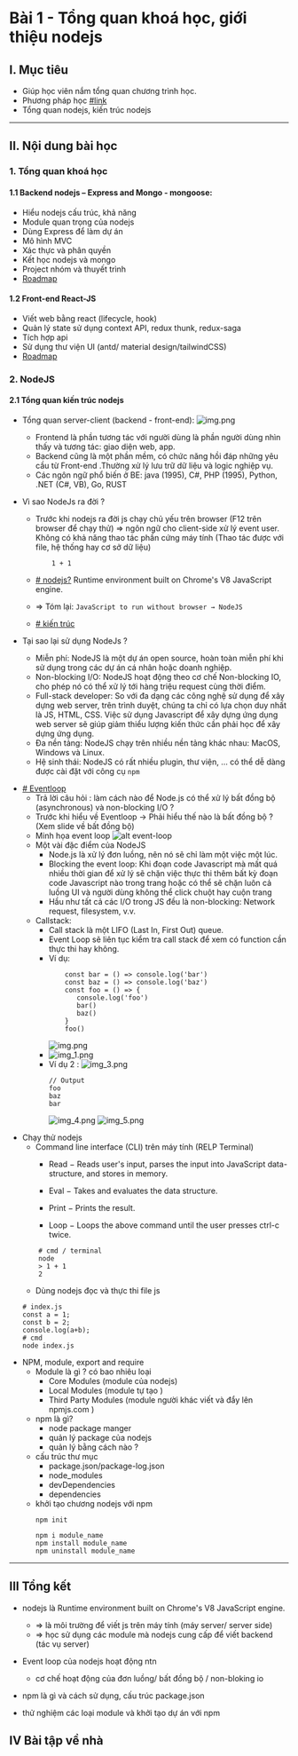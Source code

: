 # Bài 1 - Tổng quan khoá học, giới thiệu nodejs

## I. Mục tiêu

* Giúp học viên nắm tổng quan chương trình học.
* Phương pháp học [#link](https://www.youtube.com/watch?v=DpvYHLUiZpc)
* Tổng quan nodejs, kiến trúc nodejs

------
## II. Nội dung bài học

### 1. Tổng quan khoá học
#### 1.1 Backend nodejs – Express and Mongo - mongoose:
- Hiểu nodejs cấu trúc, khả năng
- Module quan trọng của nodejs
- Dùng Express để làm dự án
- Mô hình MVC
- Xác thực và phân quyền
- Kết học nodejs và mongo
- Project nhóm và thuyết trình
- [Roadmap](https://github.com/aliyr/Nodejs-Developer-Roadmap/blob/master/ReadMe.md)

#### 1.2 Front-end React-JS

- Viết web bằng react (lifecycle, hook)
- Quản lý state sử dụng context API, redux thunk, redux-saga
- Tích hợp api
- Sử dụng thư viện UI (antd/ material design/tailwindCSS)
- [Roadmap](https://github.com/adam-golab/react-developer-roadmap)

### 2. NodeJS

#### 2.1 Tổng quan kiến trúc nodejs

- Tổng quan server-client (backend - front-end):
![img.png](client-server.png)
    * Frontend là phần tương tác với người dùng là phần người dùng nhìn thấy và tương tác: giao diện web, app.
    * Backend cũng là một phần mềm, có chức năng hồi đáp những yêu cầu từ Front-end .Thường xử lý lưu trữ dữ liệu và logic nghiệp vụ.
    * Các ngôn ngữ phổ biến ở BE: java (1995), C#, PHP (1995), Python, .NET (C#, VB), Go, RUST

- Vì sao NodeJs ra đời ?
    * Trước khi nodejs ra đời js chạy chủ yếu trên browser (F12 trên browser để chạy thử) => ngôn ngữ cho client-side xử lý event user. Không có khả năng thao tác phần cứng máy tính (Thao tác được với file, hệ thống hay cơ sở dữ liệu)
        ```
            1 + 1
        ```

    * [# nodejs?](https://nodejs.org/en/) Runtime environment built on Chrome's V8 JavaScript engine.
    

    * => Tóm lại: ````JavaScript to run without browser → NodeJS ````
    * [# kiến trúc](https://blog.usejournal.com/nodejs-architecture-concurrency-model-f71da5f53d1d
)

- Tại sao lại sử dụng NodeJs ?

  - Miễn phí: NodeJS là một dự án open source, hoàn toàn miễn phí khi sử dụng trong các dự án cá nhân hoặc doanh nghiệp.
  - Non-blocking I/O: NodeJS hoạt động theo cơ chế Non-blocking IO, cho phép nó có thể xử lý tới hàng triệu request cùng thời điểm.
  - Full-stack developer: So với đa dạng các công nghệ sử dụng để xây dựng web server, trên trình duyệt, chúng ta chỉ có lựa chọn duy nhất là JS, HTML, CSS. Việc sử dụng Javascript để xây dựng ứng dụng web server sẽ giúp giảm thiểu lượng kiến thức cần phải học để xây dựng ứng dụng.
  - Đa nền tảng: NodeJS chạy trên nhiều nền tảng khác nhau: MacOS, Windows và Linux.
  - Hệ sinh thái: NodeJS có rất nhiều plugin, thư viện, … có thể dễ dàng được cài đặt với công cụ `npm`

* [# Eventloop](https://www.youtube.com/watch?v=8aGhZQkoFbQ)
    - Trả lời câu hỏi : làm cách nào để Node.js có thể xử lý bất đồng bộ (asynchronous) và non-blocking I/O ?
    - Trước khi hiểu về Eventloop -> Phải hiểu thế nào là bất đồng bộ ? (Xem slide về bất đồng bộ)
    - Minh họa event loop
      ![alt event-loop](https://s1.o7planning.com/vi/11951/images/21212668.png)
    - Một vài đặc điểm của NodeJS
      - Node.js là xử lý đơn luồng, nên nó sẽ chỉ làm một việc một lúc.
      - Blocking the event loop: Khi đoạn code Javascript mà mất quá nhiều thời gian để xử lý sẽ chặn việc thực thi thêm bất kỳ đoạn code Javascript nào trong trang hoặc có thể sẽ chặn luôn cả luồng UI và người dùng không thể click chuột hay cuộn trang
      - Hầu như tất cả các I/O trong JS đều là non-blocking: Network request, filesystem, v.v.
    - Callstack:
      - Call stack là một LIFO (Last In, First Out) queue.
      - Event Loop sẽ liên tục kiểm tra call stack để xem có function cần thực thi hay không.
      - Ví dụ:
        ```angular2html
            const bar = () => console.log('bar')
            const baz = () => console.log('baz')
            const foo = () => {
               console.log('foo')
               bar()
               baz()
            }
            foo()
        ```
        ![img.png](img.png)
      - ![img_1.png](img_1.png)
      - Ví dụ 2 :
        ![img_3.png](img_3.png)
        ```
        // Output
        foo
        baz
        bar
        ```
        ![img_4.png](img_4.png)
        ![img_5.png](img_5.png)
- Chạy thử nodejs
    - Command line interface (CLI) trên máy tính (RELP Terminal)
        * Read − Reads user's input, parses the input into JavaScript data-structure, and stores in memory.

        * Eval − Takes and evaluates the data structure.

        * Print − Prints the result.

        * Loop − Loops the above command until the user presses ctrl-c twice.
    ```
        # cmd / terminal
        node
        > 1 + 1
        2
    ```
    - Dùng nodejs đọc và thực thi file js
    ```
    # index.js
    const a = 1;
    const b = 2;
    console.log(a+b);
    # cmd
    node index.js
    ```
- NPM, module, export and require
    - Module là gì ? có bao nhiêu loại
        * Core Modules (module của nodejs)
        * Local Modules (module tự tạo )
        * Third Party Modules (module người khác viết và đẩy lên npmjs.com )
    - npm là gì?
        * node package manger
        * quản lý package của nodejs
        * quản lý bằng cách nào ?
    - cấu trúc thư mục
        * package.json/package-log.json
        * node_modules
        * devDependencies
        * dependencies
    - khởi tạo chương nodejs với npm
        ``` 
        npm init 

        npm i module_name
        npm install module_name
        npm uninstall module_name
        ```

-------
## III Tổng kết
- nodejs là Runtime environment built on Chrome's V8 JavaScript engine.
    - => là môi trường để viết js trên máy tính (máy server/ server side)
    - => học sử dụng các module mà nodejs cung cấp để viết backend (tác vụ server)
- Event loop của nodejs hoạt động ntn
    - cơ chế hoạt động của đơn luồng/ bất đồng bộ / non-bloking io

- npm là gì và cách sử dụng, cấu trúc package.json
- thử nghiệm các loại module và khởi tạo dự án với npm



## IV Bài tập về nhà